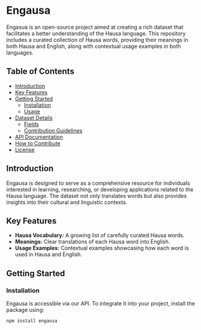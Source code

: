 # Engausa

Engasua is an open-source project aimed at creating a rich dataset that facilitates a better understanding of the Hausa language. This repository includes a curated collection of Hausa words, providing their meanings in both Hausa and English, along with contextual usage examples in both languages.

## Table of Contents

- [Introduction](#Introduction)
- [Key Features](#Key-Features)
- [Getting Started](#Getting-Started)
  - [Installation](#Installation)
  - [Usage](#Usage)
- [Dataset Details](#Dataset-Details)
  - [Fields](#Fields)
  - [Contribution Guidelines](#Contribution-Guidelines)
- [API Documentation](#API-Documentation)
- [How to Contribute](#How-to-Contribute)
- [License](#License)

## Introduction

Engausa is designed to serve as a comprehensive resource for individuals interested in learning, researching, or developing applications related to the Hausa language. The dataset not only translates words but also provides insights into their cultural and linguistic contexts.

## Key Features

- **Hausa Vocabulary:** A growing list of carefully curated Hausa words.
- **Meanings:** Clear translations of each Hausa word into English.
- **Usage Examples:** Contextual examples showcasing how each word is used in Hausa and English.

## Getting Started

### Installation

Engausa is accessible via our API. To integrate it into your project, install the package using:

```bash
npm install engausa
